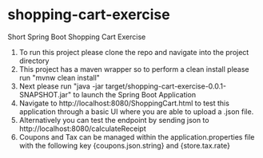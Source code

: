 # shopping-cart-exercise
Short Spring Boot Shopping Cart Exercise

1. To run this project please clone the repo and navigate into the project directory
2. This project has a maven wrapper so to perform a clean install please run "mvnw clean install"
3. Next please run "java -jar target/shopping-cart-exercise-0.0.1-SNAPSHOT.jar" to launch the Spring Boot Application
4. Navigate to http://localhost:8080/ShoppingCart.html to test this application through a basic UI where you are able to upload a .json file.
5. Alternatively you can test the endpoint by sending json to http://localhost:8080/calculateReceipt
6. Coupons and Tax can be managed within the application.properties file with the following key {coupons.json.string} and {store.tax.rate}

